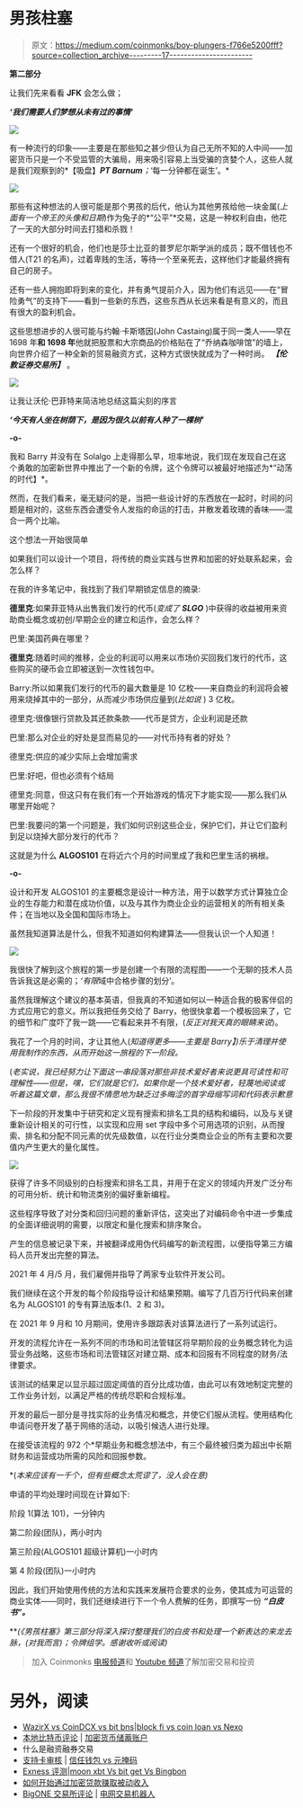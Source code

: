 # 男孩柱塞

> 原文：<https://medium.com/coinmonks/boy-plungers-f766e5200fff?source=collection_archive---------17----------------------->

**第二部分**

让我们先来看看 **JFK** 会怎么做；

***‘我们需要人们梦想从未有过的事情’***

![](img/b634f864919247b55209a0dae9eda6b0.png)

有一种流行的印象——主要是在那些知之甚少但认为自己无所不知的人中间——加密货币只是一个不受监管的大骗局，用来吸引容易上当受骗的贪婪个人，这些人就是我们观察到的*【吸盘】***PT Barnum**；*‘每一分钟都在诞生’。*

![](img/892b6a3a09d1a155d95661655625408b.png)

那些有这种想法的人很可能是那个男孩的后代，他认为其他男孩给他一块金属(*上面有一个帝王的头像和日期*)作为兔子的*“公平”*交易，这是一种权利自由，他花了一天的大部分时间去打猎和杀戮！

还有一个很好的机会，他们也是莎士比亚的普罗尼尔斯学派的成员；既不借钱也不借人(T21 的名声)，过着卑贱的生活，等待一个至亲死去，这样他们才能最终拥有自己的房子。

还有一些人拥抱即将到来的变化，并有勇气提前介入，因为他们有远见——在“冒险勇气”的支持下——看到一些新的东西，这些东西从长远来看是有意义的，而且有很大的盈利机会。

这些思想进步的人很可能与约翰·卡斯塔因(John Castaing)属于同一类人——早在 1698 年**和 1698 年**他就把股票和大宗商品的价格贴在了“乔纳森咖啡馆”的墙上，向世界介绍了一种全新的贸易融资方式，这种方式很快就成为了一种时尚。 ***【伦敦证券交易所】*** 。

![](img/406f8d2e78e4a13834f9b83de88dd6e0.png)

让我让沃伦·巴菲特来简洁地总结这篇尖刻的序言

***‘今天有人坐在树荫下，是因为很久以前有人种了一棵树’***

**-o-**

我和 Barry 并没有在 Solalgo 上走得那么早，坦率地说，我们现在发现自己在这个勇敢的加密新世界中推出了一个新的令牌，这个令牌可以被最好地描述为*“动荡的时代】*。

然而，在我们看来，毫无疑问的是，当把一些设计好的东西放在一起时，时间的问题是相对的，这些东西会遭受令人发指的命运的打击，并散发着玫瑰的香味——混合一两个比喻。

这个想法一开始很简单

如果我们可以设计一个项目，将传统的商业实践与世界和加密的好处联系起来，会怎么样？

在我的许多笔记中，我找到了我们早期锁定信息的摘录:

**德里克**:如果菲亚特从出售我们发行的代币(*变成了* ***SLGO*** )中获得的收益被用来资助商业概念或初创/早期企业的建立和运作，会怎么样？

巴里:美国药典在哪里？

**德里克**:随着时间的推移，企业的利润可以用来以市场价买回我们发行的代币，这些购买的硬币会立即被送到一次性钱包中。

Barry:所以如果我们发行的代币的最大数量是 10 亿枚——来自商业的利润将会被用来烧掉其中的一部分，从而减少市场供应量到(*比如说* ) 3 亿枚。

德里克:很像银行贷款及其还款条款——代币是贷方，企业利润是还款

巴里:那么对企业的好处是显而易见的——对代币持有者的好处？

德里克:供应的减少实际上会增加需求

巴里:好吧，但也必须有个结局

德里克:同意，但这只有在我们有一个开始游戏的情况下才能实现——那么我们从哪里开始呢？

巴里:我要问的第一个问题是，我们如何识别这些企业，保护它们，并让它们盈利到足以烧掉大部分发行的代币？

这就是为什么 **ALGOS101** 在将近六个月的时间里成了我和巴里生活的祸根。

**-o-**

设计和开发 ALGOS101 的主要概念是设计一种方法，用于以数学方式计算独立企业的生存能力和潜在成功价值，以及与其作为商业企业的运营相关的所有相关条件；在当地以及全国和国际市场上。

虽然我知道算法是什么，但我不知道如何构建算法——但我认识一个人知道！

![](img/728bb59ea100489afb447ab5ce9a849a.png)

我很快了解到这个旅程的第一步是创建一个有限的流程图——一个无聊的技术人员告诉我这是必需的；*‘有限*域中合格步骤的划分’。

虽然我理解这个建议的基本英语，但我真的不知道如何以一种适合我的极客伴侣的方式应用它的意义。所以我把任务交给了 Barry，他很快拿着一个模板回来了，它的细节和广度吓了我一跳——它看起来并不有限，(*反正对我天真的眼睛来说*)。

我花了一个月的时间，才让其他人(*知道得更多——主要是 Barry】)乐于清理并使用我制作的东西，从而开始这一旅程的下一阶段。*

(*老实说，我已经努力让下面这一串段落对那些非技术爱好者来说更具可读性和可理解性——但是，嘿，它们就是它们，如果你是一个技术爱好者，轻蔑地阅读或听着这篇文章，那么我很不情愿地为缺乏过多晦涩的首字母缩写词和代码表示歉意*

下一阶段的开发集中于研究和定义现有搜索和排名工具的结构和编码，以及与关键重新设计相关的可行性，以实现和应用 set 字段中多个可用选项的识别，从而搜索、排名和分配不同元素的优先级数值，以在行业分类商业企业的所有主要和次要值内产生更大的量化属性。

![](img/7bc28fd822f46001ac61976861d584ac.png)

获得了许多不同级别的白标搜索和排名工具，并用于在定义的领域内开发广泛分布的可用分析、统计和物流类别的偏好重新编程。

这些程序导致了对分类和回归问题的重新评估，这突出了对编码命令中进一步集成的全面详细说明的需要，以限定和量化搜索和排序聚合。

产生的信息被记录下来，并被翻译成用伪代码编写的新流程图，以便指导第三方编码人员开发出完整的算法。

2021 年 4 月/5 月，我们雇佣并指导了两家专业软件开发公司。

我们继续在这个开发的每个阶段指导设计和结果预期。编写了几百万行代码来创建名为 ALGOS101 的专有算法版本(1、2 和 3)。

在 2021 年 9 月和 10 月期间，使用许多跟踪表对该算法进行了一系列试运行。

开发的流程允许在一系列不同的市场和司法管辖区将早期阶段的业务概念转化为运营业务战略，这些市场和司法管辖区对建立期、成本和回报有不同程度的财务/法律要求。

该测试的结果足以显示超过固定阈值的百分比成功值，由此可以有效地制定完整的工作业务计划，以满足严格的传统尽职和合规标准。

开发的最后一部分是寻找实际的业务情况和概念，并使它们服从流程。使用结构化申请问卷开发了基于网络的活动，以吸引候选人进行处理。

在接受该流程的 972 个*早期业务和概念想法中，有三个最终被归类为超出中长期财务和运营成功所需的风险和回报参数。

*(*本来应该有一千个，但有些概念太荒谬了，没人会在意)*

申请的平均处理时间现在计算如下:

阶段 1(算法 101)，一分钟内

第二阶段(团队)，两小时内

第三阶段(ALGOS101 超级计算机)一小时内

第 4 阶段(团队)一小时内

因此，我们开始使用传统的方法和实践来发展符合要求的业务，使其成为可运营的商业实体——同时，我们还继续进行下一个令人费解的任务，即撰写一份 ***“白皮书”。***

***(《男孩柱塞》第三部分将深入探讨整理我们的白皮书和处理一个新表达的来龙去脉，(对我而言)；令牌组学。*感谢收听或阅读)**

> 加入 Coinmonks [电报频道](https://t.me/coincodecap)和 [Youtube 频道](https://www.youtube.com/c/coinmonks/videos)了解加密交易和投资

# 另外，阅读

*   [WazirX vs CoinDCX vs bit bns](/coinmonks/wazirx-vs-coindcx-vs-bitbns-149f4f19a2f1)|[block fi vs coin loan vs Nexo](/coinmonks/blockfi-vs-coinloan-vs-nexo-cb624635230d)
*   [本地比特币评论](/coinmonks/localbitcoins-review-6cc001c6ed56) | [加密货币储蓄账户](https://coincodecap.com/cryptocurrency-savings-accounts)
*   什么是融资融券交易
*   [支持卡审核](https://coincodecap.com/uphold-card-review) | [信任钱包 vs 元掩码](https://coincodecap.com/trust-wallet-vs-metamask)
*   [Exness 评测](https://coincodecap.com/exness-review)|[moon xbt Vs bit get Vs Bingbon](https://coincodecap.com/bingbon-vs-bitget-vs-moonxbt)
*   [如何开始通过加密贷款赚取被动收入](https://coincodecap.com/passive-income-crypto-lending)
*   [BigONE 交易所评论](/coinmonks/bigone-exchange-review-64705d85a1d4) | [电网交易机器人](https://coincodecap.com/grid-trading)
